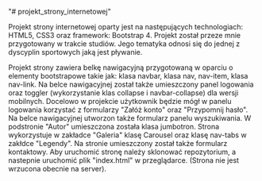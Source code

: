 "# projekt_strony_internetowej" 

Projekt strony internetowej oparty jest na następujących technologiach: HTML5, CSS3 oraz framework: Bootstrap 4. Projekt został przeze mnie przygotowany w trakcie studiów. Jego tematyka odnosi się do jednej z dyscyplin sportowych jaką jest pływanie. 

Projekt strony zawiera belkę nawigacyjną przygotowaną w oparciu o elementy bootstrapowe takie jak: klasa navbar, klasa nav, nav-item, klasa nav-link. Na belce nawigacyjnej został także umieszczony panel logowania oraz toggler (wykorzystanie klas collapse i navbar-collapse) dla wersji mobilnych. Docelowo w projekcie użytkownik będzie mógł w panelu logowania korzystać z formularzy "Załóż konto" oraz "Przypomnij hasło". Na belce nawigacyjnej utworzon także formularz panelu wyszukiwania.
W podstronie "Autor" umieszczona została klasa jumbotron. Strona wykorzystuje w zakładce "Galeria" klasę Carousel oraz klasę nav-tabs w zakłdce "Legendy".
Na stronie umieszczony został także formularz kontaktowy.
Aby uruchomić stronę należy sklonować repozytorium, a nastepnie uruchomić plik "index.html" w przeglądarce. (Strona nie jest wrzucona obecnie na server).

